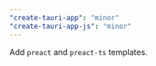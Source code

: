 ```yaml
---
"create-tauri-app": "minor"
"create-tauri-app-js": "minor"
---
```


Add `preact` and `preact-ts` templates.